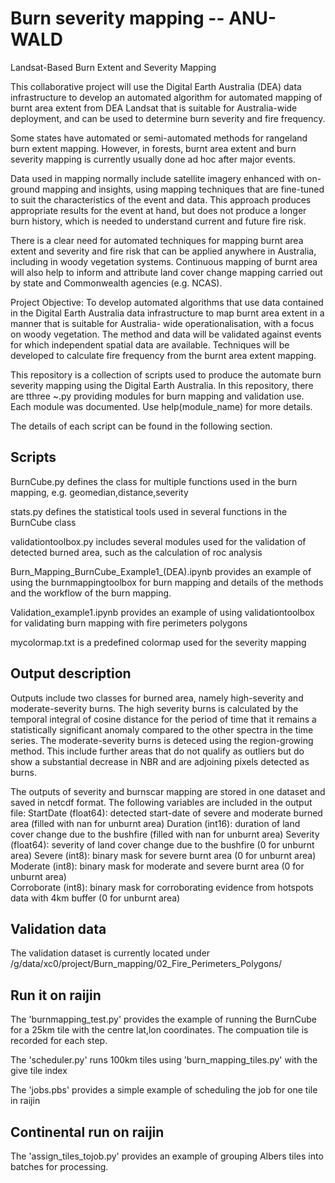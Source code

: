 # Burn severity mapping -- ANU-WALD
Landsat-Based Burn Extent and Severity Mapping

This collaborative project will use the Digital Earth Australia (DEA) data
infrastructure to develop an automated algorithm for automated mapping of burnt area extent from
DEA Landsat that is suitable for Australia-wide deployment, and can be used to determine burn
severity and fire frequency.

Some states have automated or semi-automated methods for rangeland burn extent
mapping. However, in forests, burnt area extent and burn severity mapping is currently usually done
ad hoc after major events.

Data used in mapping normally include satellite imagery enhanced with
on-ground mapping and insights, using mapping techniques that are fine-tuned to suit the
characteristics of the event and data. This approach produces appropriate results for the event at
hand, but does not produce a longer burn history, which is needed to understand current and future
fire risk.

There is a clear need for automated techniques for mapping burnt area extent and severity
and fire risk that can be applied anywhere in Australia, including in woody vegetation systems.
Continuous mapping of burnt area will also help to inform and attribute land cover change mapping
carried out by state and Commonwealth agencies (e.g. NCAS).

Project Objective: To develop automated algorithms that use data contained in the Digital Earth
Australia data infrastructure to map burnt area extent in a manner that is suitable for Australia-
wide operationalisation, with a focus on woody vegetation. The method and data will be
validated against events for which independent spatial data are available. Techniques will be
developed to calculate fire frequency from the burnt area extent mapping.

This repository is a collection of scripts used to produce the automate burn severity mapping using the Digital Earth Australia. In this repository, there are tthree ~.py providing modules for burn mapping and validation use. Each module was documented. Use help(module_name) for more details.

The details of each script can be found in the following section.

## Scripts
BurnCube.py defines the class for multiple functions used in the burn mapping, e.g. geomedian,distance,severity

stats.py defines the statistical tools used in several functions in the BurnCube class

validationtoolbox.py includes several modules used for the validation of detected burned area, such as the calculation of roc analysis

Burn_Mapping_BurnCube_Example1_(DEA).ipynb  provides an example of using the burnmappingtoolbox for burn mapping and details of the methods and the workflow of the burn mapping.

Validation_example1.ipynb provides an example of using validationtoolbox for validating burn mapping with fire perimeters polygons

mycolormap.txt is a predefined colormap used for the severity mapping 

## Output description
Outputs include two classes for burned area, namely high-severity and moderate-severity burns. The high severity burns is calculated by the temporal integral of cosine distance for the period of time that it remains a statistically significant anomaly compared to the other spectra in the time series. The moderate-severity burns is deteced using the region-growing method. This include further areas that do not qualify as outliers but do show a substantial decrease in NBR and are adjoining pixels detected as burns.

The outputs of severity and burnscar mapping are stored in one dataset and saved in netcdf format. The following variables are included in the output file:
    StartDate (float64): detected start-date of severe and moderate burned area (filled with nan for unburnt area)
    Duration (int16): duration of land cover change due to the bushfire (filled with nan for unburnt area)
    Severity (float64): severity of land cover change due to the bushfire (0 for unburnt area)
    Severe (int8): binary mask for severe burnt area (0 for unburnt area)   
    Moderate (int8): binary mask for moderate and severe burnt area (0 for unburnt area)  
    Corroborate (int8): binary mask for corroborating evidence from hotspots data with 4km buffer (0 for unburnt area) 


## Validation data
The validation dataset is currently located under /g/data/xc0/project/Burn_mapping/02_Fire_Perimeters_Polygons/

## Run it on raijin
The 'burnmapping_test.py' provides the example of running the BurnCube for a 25km tile with the centre lat,lon coordinates. The compuation tile is recorded for each step.

The 'scheduler.py' runs 100km tiles using 'burn_mapping_tiles.py' with the give tile index

The 'jobs.pbs' provides a simple example of scheduling the job for one tile in raijin


## Continental run on raijin

The 'assign_tiles_tojob.py' provides an example of grouping Albers tiles into batches for processing.
